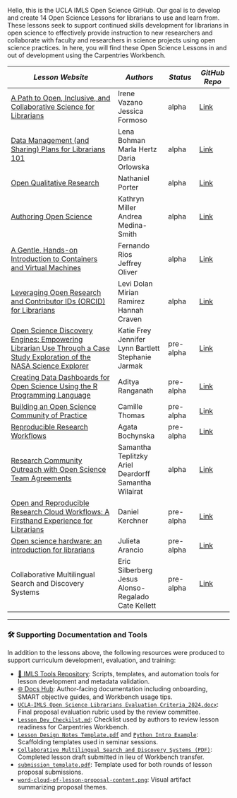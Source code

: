Hello, this is the UCLA IMLS Open Science GitHub. Our goal is to develop and create 14 Open Science Lessons for librarians to use and learn from. 
These lessons seek to support continued skills development for librarians in open science to effectively provide instruction to new researchers 
and collaborate with faculty and researchers in science projects using open science practices. In here, you will find these Open Science Lessons in and out of development using the Carpentries Workbench.

| ***Lesson Website*** | ***Authors*** | ***Status*** | ***GitHub Repo*** |
|--------------|---------------|--------------|------------------------|
| [A Path to Open, Inclusive, and Collaborative Science for Librarians](https://librarycarpentry.github.io/lc-collaborative-science/) | Irene Vazano <br/> Jessica Formoso | alpha | [Link](https://github.com/LibraryCarpentry/lc-collaborative-science) |
| [Data Management (and Sharing) Plans for Librarians 101](https://librarycarpentry.org/lc-dmp101/) | Lena Bohman <br/> Marla Hertz <br/> Daria Orlowska | alpha | [Link](https://github.com/LibraryCarpentry/lc-dmp101) |
| [Open Qualitative Research](https://librarycarpentry.github.io/lc-open-qualitative-research/) | Nathaniel Porter | alpha | [Link](https://github.com/LibraryCarpentry/lc-open-qualitative-research) |
| [Authoring Open Science](https://ucla-imls-open-sci.info/lc-authoring-open-science/) | Kathryn Miller <br/> Andrea Medina-Smith | alpha | [Link](https://github.com/ucla-imls-open-sci/lc-authoring-open-science) |
| [A Gentle, Hands-on Introduction to Containers and Virtual Machines](https://ual-re.github.io/lc-containers_vms/) | Fernando Rios <br/> Jeffrey Oliver | alpha | [Link](https://github.com/UAL-RE/lc-containers_vms) |
| [Leveraging Open Research and Contributor IDs (ORCID) for Librarians](https://firbolg.github.io/LC_ORCID/) | Levi Dolan <br/> Mirian Ramirez <br/> Hannah Craven | alpha | [Link](https://github.com/firbolg/LC_ORCID)  |
| [Open Science Discovery Engines: Empowering Librarian Use Through a Case Study Exploration of the NASA Science Explorer](http://ucla-imls-open-sci.info/lc-scix-open-science/) | Katie Frey <br/> Jennifer Lynn Bartlett <br/> Stephanie Jarmak | pre-alpha | [Link](https://github.com/ucla-imls-open-sci/lc-scix-open-science) |
| [Creating Data Dashboards for Open Science Using the R Programming Language](https://aranganath24.github.io/data-dashboard-carpentries/) | Aditya Ranganath | pre-alpha | [Link](https://github.com/aranganath24/data-dashboard-carpentries) |
| [Building an Open Science Community of Practice](https://ucla-imls-open-sci.info/lc-open-science-community-of-practice/) | Camille Thomas | pre-alpha | [Link](https://github.com/ucla-imls-open-sci/lc-open-science-community-of-practice) | 
| [Reproducible Research Workflows](https://librarycarpentry.github.io/lc-reproducible-research/) | Agata Bochynska | pre-alpha | [Link](https://github.com/LibraryCarpentry/lc-reproducible-research) |
| [Research Community Outreach with Open Science Team Agreements](https://librarycarpentry.github.io/lc-team-agreements/) | Samantha Teplitzky <br/> Ariel Deardorff <br/> Samantha Wilairat | alpha | [Link](https://github.com/LibraryCarpentry/lc-team-agreements) |
| [Open and Reproducible Research Cloud Workflows: A Firsthand Experience for Librarians](https://kerchner.github.io/lc-open-reproducible-research-cloud/) | Daniel Kerchner | pre-alpha | [Link](https://github.com/kerchner/lc-open-reproducible-research-cloud) |
| [Open science hardware: an introduction for librarians](https://ucla-imls-open-sci.info/lc-open-hw/) | Julieta Arancio | pre-alpha | [Link](https://github.com/ucla-imls-open-sci/lc-open-hw) |
| Collaborative Multilingual Search and Discovery Systems | Eric Silberberg <br/> Jesus Alonso-Regalado <br/> Cate Kellett| pre-alpha | [Link](https://github.com/ucla-imls-open-sci/lc-multilingual-search-discovery-system) |

---

### 🛠 Supporting Documentation and Tools

In addition to the lessons above, the following resources were produced to support curriculum development, evaluation, and training:

* [📁 IMLS Tools Repository](https://github.com/ucla-imls-open-sci/imls-tools): Scripts, templates, and automation tools for lesson development and metadata validation.
* [🌐 Docs Hub](https://ucla-imls-open-sci.info/ucla-imls-docs/): Author-facing documentation including onboarding, SMART objective guides, and Workbench usage tips.
* [`UCLA-IMLS Open Science Librarians Evaluation Criteria_2024.docx`](https://github.com/ucla-imls-open-sci/.github/blob/main/UCLA-IMLS%20Open%20Science%20Librarians%20Evaluation%20Criteria_2024.docx): Final proposal evaluation rubric used by the review committee.
* [`Lesson_Dev_Checkilst.md`](https://github.com/ucla-imls-open-sci/.github/blob/main/Lesson_Dev_Checkilst.md): Checklist used by authors to review lesson readiness for Carpentries Workbench.
* [`Lesson Design Notes Template.pdf`](https://github.com/ucla-imls-open-sci/.github/blob/main/Lesson%20Design%20Notes%20Template.pdf) and [`Python Intro Example`](https://github.com/ucla-imls-open-sci/.github/blob/main/Lesson%20Design%20Notes%20Template_%20Python%20Intro%20for%20Libraries.pdf): Scaffolding templates used in seminar sessions.
* [`Collaborative Multilingual Search and Discovery Systems (PDF)`](https://github.com/ucla-imls-open-sci/.github/blob/main/Lesson%20Design_%20Collaborative%20Multilingual%20Search%20and%20Discovery%20Systems.pd): Completed lesson draft submitted in lieu of Workbench transfer.
* [`submission_template.pdf`](https://github.com/ucla-imls-open-sci/.github/blob/main/submission_template.pdf): Template used for both rounds of lesson proposal submissions.
* [`word-cloud-of-lesson-proposal-content.png`](https://github.com/ucla-imls-open-sci/.github/blob/main/word-cloud-of-lesson-proposal-content.png): Visual artifact summarizing proposal themes.
